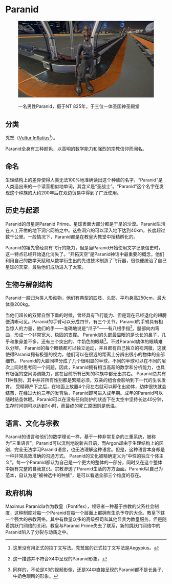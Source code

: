 # Paranid

<figure><img src="../.gitbook/assets/Paranid.jpg" alt=""><figcaption><p>一名男性Paranid，摄于NT 825年，于三位一体圣国神圣殿堂</p></figcaption></figure>

## 分类

秃鹫（[Vultur Inflatius](#user-content-fn-1)[^1]）。

Paranid全身有三种颜色，以高明的数学能力和强烈的宗教信仰而闻名。

## 命名

生理结构上的差异使得人类无法100%地准确读出这个种族的名字，“Paranid”是人类造出来的一个读音相似地单词，其含义是“圣战士”。“Paranid”这个名字在发现这个种族的大约200年后在双边贸易中得到了广泛使用。

## 历史与起源

Paranid的母星是Paranid Prime。星球表面大部分都是干旱的沙漠。Paranid生活在人工开凿的地下洞穴网络之中。这些洞穴的可以深入地下达到40km，长度超过数千公里。一般情况下，Paranid都是在教皇大教堂中授精孵化的。

Paranid的祖先曾经具有飞行的能力，但是当Paranid开始使用文字记录信史时，这一特点已经开始退化消失了。“开拓天空”是Paranid神话中最重要的概念，他们利用自己的数学天赋和从数学衍生出的先进技术制造了飞行器，很快便统治了自己星球的天空，最后他们成功进入了太空。

## 生物与解剖结构

Paranid一般归为类人形动物，他们有典型的四肢、头部，平均身高250cm，最大体重200kg。

当他们超长的双臂自然下垂的时候，曾经具有飞行能力、但是现在已经退化的翅膀便清晰可见。Paranid的手臂可以分成四节，有三个关节。Paranid的手臂具有相当惊人的力量，他们的手——准确地说是“爪子”——有八根手指[^2]，腿部向内弯曲，形成一个非常宽大、稳固的支撑。 Paranid的头部最显眼的是长长的鼻子，几乎和象鼻差不多，还有三个突出的、牛奶色的眼睛[^3]。不过Paranid幼体的眼睛难以分辨。 Paranid的每个眼睛都可以独立运动，并且都有自己独立的视网膜，这就使得Paranid拥有极强的视力，他们可以在很远的距离上分辨出很小的物体的全部细节。 Paranid的大脑同样分成了几个很明显的半球，不同的半球可以在不同的层次上同时思考同一个问题，因此，Paranid拥有相当高超的数学和分析能力，也具有极强的空间协调能力，这在目前所有已知的种族中都无出其右。 Paranid总共有11种性别，其中并非所有性别都是繁殖必须，双亲的组合会影响到下一代的生长发育。 受精卵产下之后，在地面上放置4个月左右就可以孵化出幼体，幼体很快就会结茧，在经过大约三年的发育后，Paranid即可进入成年期。成年的Paranid可以随时结茧休眠。Paranid可以在没有任何防护的状态下在太空中坚持长达40分钟，生存时间则可以达到1小时，而最终的死亡原因则是低温。

## 语言、文化与宗教

Paranid的语言和他们的数学理论一样，基于一种非常复杂的三重系统，被称为“三重语言”。Paranid可以流利地说新古日语，而Argon却由于生理结构上的区别，完全无法学习Paranid语言，也无法理解这种语言。但是，这种语言本身却是一种非常高效准确的沟通方式。 Paranid的文化被精确定义为“中性的独立个体主义”。每一个Paranid都认为自己是一个更大的整体的一部分，同时又在这个整体中拥有完整的自我意识。宗教渗透了Paranid生活的方方面面。Paranid以自己为范本，自认为是“被神选中的种族”，是可以看透全部三个维度的存在。

## 政府机构

Maximus Paranidia作为教皇（Pontifex），领导者一种基于宗教的父系社会制度，这种制度对每一个Paranid在每一个层面上都拥有生杀予夺的大全。教皇下辖一个强大的宗教网络，其中有数量众多的高级祭司和其他显贵为教皇服务。但是随着跳跃门网络的关闭，教皇与Paranid Prime失去了联系，新的跳跃门网络中的Paranid陷入了分裂与动荡之中。

[^1]: 这里没有用正式的拉丁文写法。秃鹫属的正式拉丁文写法是Aegypius。

[^2]: 这一描述并不符合X4中呈现的Paranid形象。

[^3]: 同样的，不论是X3的视频影像，还是X4中直接呈现的Paranid都不是长鼻子、牛奶色眼睛的形象。
